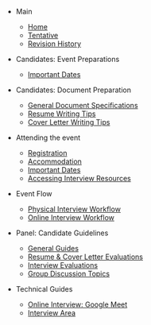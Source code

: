 - Main

  - [Home](/)
  - [Tentative](main-tentative.md)
  - [Revision History](revision.md)
  
- Candidates: Event Preparations

  - [Important Dates](candidate-important-dates.md)
  
- Candidates: Document Preparation

  - [General Document Specifications](candidate-docs-spec.md)
  - [Resume Writing Tips](candidate-resume-tips.md)
  - [Cover Letter Writing Tips](candidate-coverletter-tips.md)
  
- Attending the event
  - [Registration](attend-registration.md)
  - [Accommodation](attend-panel-accomodation.md)
  - [Important Dates](attend-panel-important-dates.md)
  - [Accessing Interview Resources](attend-panel-resources.md) 

- Event Flow   
  - [Physical Interview Workflow](flow-panel-physical.md)
  - [Online Interview Workflow](flow-panel-online.md)

- Panel: Candidate Guidelines
  - [General Guides](evaluation-general-guide.md)
  - [Resume & Cover Letter Evaluations](evaluation-documents.md)
  - [Interview Evaluations](evaluation-interview.md)
  - [Group Discussion Topics](evaluation-discussion-topics.md)

- Technical Guides

  - [Online Interview: Google Meet](ss.md)
  - [Interview Area](test.md)